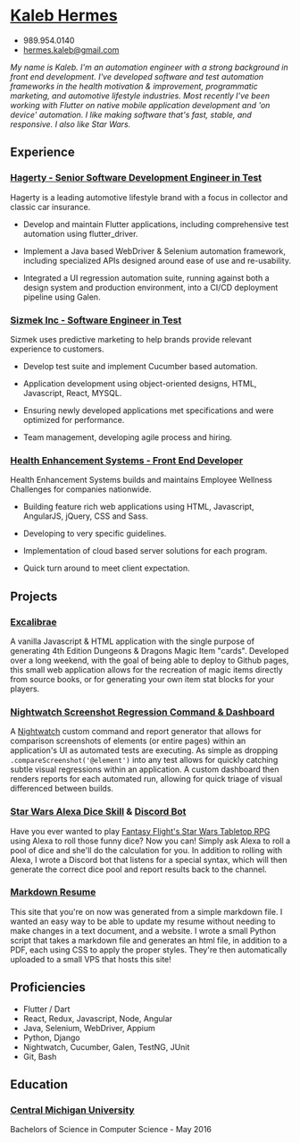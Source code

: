 # [Kaleb Hermes](http://www.kalebhermes.com/resume_kaleb_hermes.pdf)

* 989.954.0140
* hermes.kaleb@gmail.com

*My name is Kaleb. I'm an automation engineer with a strong background in front end development. I've developed software and test automation frameworks in the health motivation & improvement, programmatic marketing, and automotive lifestyle industries. Most recently I've been working with Flutter on native mobile application development and 'on device' automation. I like making software that's fast, stable, and responsive. I also like Star Wars.*

## Experience
### [Hagerty - Senior Software Development Engineer in Test](https://www.hagerty.com)
Hagerty is a leading automotive lifestyle brand with a focus in collector and classic car insurance.

* Develop and maintain Flutter applications, including comprehensive test automation using flutter_driver.

* Implement a Java based WebDriver & Selenium automation framework, including specialized APIs designed around ease of use and re-usability.

* Integrated a UI regression automation suite, running against both a design system and production environment, into a CI/CD deployment pipeline using Galen.

### [Sizmek Inc - Software Engineer in Test](https://www.sizmek.com)
Sizmek uses predictive marketing to help brands provide relevant experience to customers.

* Develop test suite and implement Cucumber based automation. 

* Application development using object-oriented designs, HTML, Javascript, React, MYSQL. 

* Ensuring newly developed applications met specifications and were optimized for performance. 

* Team management, developing agile process and hiring.

### [Health Enhancement Systems - Front End Developer](https://www.healthenhancementsystems.com)
Health Enhancement Systems builds and maintains Employee Wellness Challenges for companies nationwide. 

* Building feature rich web applications using HTML, Javascript, AngularJS, jQuery, CSS and Sass.

* Developing to very specific guidelines.

* Implementation of cloud based server solutions for each program.

* Quick turn around to meet client expectation.

## Projects

### [Excalibrae](https://excalibrae.com)
A vanilla Javascript & HTML application with the single purpose of generating 4th Edition Dungeons & Dragons Magic Item "cards". Developed over a long weekend, with the goal of being able to deploy to Github pages, this small web application allows for the recreation of magic items directly from source books, or for generating your own item stat blocks for your players. 

### [Nightwatch Screenshot Regression Command & Dashboard](https://www.github.com)
A [Nightwatch](https://www.nightwatchjs.org) custom command and report generator that allows for comparison screenshots of elements (or entire pages) within an application's UI as automated tests are executing. As simple as dropping `.compareScreenshot('@element')` into any test allows for quickly catching subtle visual regressions within an application. A custom dashboard then renders reports for each automated run, allowing for quick triage of visual differenced between builds.

### [Star Wars Alexa Dice Skill](https://www.amazon.com/kalebhermes-com-Rebel-Dice/dp/B06XJ6Z9D7/ref=sr_1_1?s=digital-skills&ie=UTF8&qid=1511294343&sr=1-1&keywords=rebel+dice) & [Discord Bot](https://github.com/kalebhermes/swdice-discord)
Have you ever wanted to play [Fantasy Flight's Star Wars Tabletop RPG](https://www.fantasyflightgames.com/en/starwarsrpg/) using Alexa to roll those funny dice? Now you can! Simply ask Alexa to roll a pool of dice and she'll do the calculation for you. In addition to rolling with Alexa, I wrote a Discord bot that listens for a special syntax, which will then generate the correct dice pool and report results back to the channel.

### [Markdown Resume](https://github.com/kalebhermes/markdown-resume)
This site that you're on now was generated from a simple markdown file. I wanted an easy way to be able to update my resume without needing to make changes in a text document, and a website. I wrote a small Python script that takes a markdown file and generates an html file, in addition to a PDF, each using CSS to apply the proper styles. They're then automatically uploaded to a small VPS that hosts this site!

## Proficiencies
* Flutter / Dart
* React, Redux, Javascript, Node, Angular
* Java, Selenium, WebDriver, Appium
* Python, Django
* Nightwatch, Cucumber, Galen, TestNG, JUnit
* Git, Bash 

## Education
### [Central Michigan University](https://www.cmich.edu)
Bachelors of Science in Computer Science - May 2016